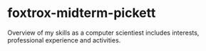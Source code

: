# foxtrox-midterm-pickett
Overview of my skills as a computer scientiest includes interests, professional experience and activities. 
